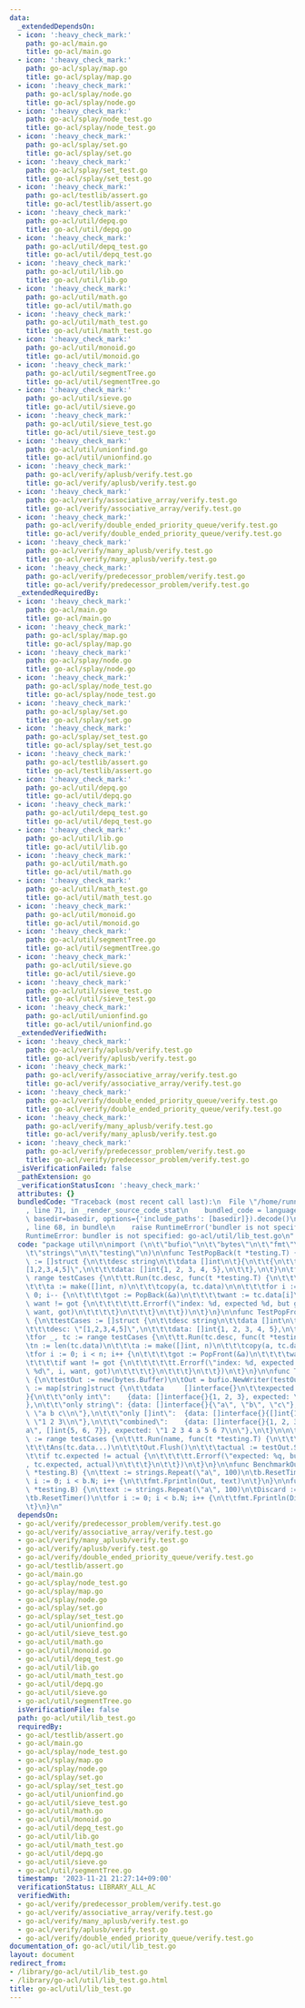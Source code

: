 ```yaml
---
data:
  _extendedDependsOn:
  - icon: ':heavy_check_mark:'
    path: go-acl/main.go
    title: go-acl/main.go
  - icon: ':heavy_check_mark:'
    path: go-acl/splay/map.go
    title: go-acl/splay/map.go
  - icon: ':heavy_check_mark:'
    path: go-acl/splay/node.go
    title: go-acl/splay/node.go
  - icon: ':heavy_check_mark:'
    path: go-acl/splay/node_test.go
    title: go-acl/splay/node_test.go
  - icon: ':heavy_check_mark:'
    path: go-acl/splay/set.go
    title: go-acl/splay/set.go
  - icon: ':heavy_check_mark:'
    path: go-acl/splay/set_test.go
    title: go-acl/splay/set_test.go
  - icon: ':heavy_check_mark:'
    path: go-acl/testlib/assert.go
    title: go-acl/testlib/assert.go
  - icon: ':heavy_check_mark:'
    path: go-acl/util/depq.go
    title: go-acl/util/depq.go
  - icon: ':heavy_check_mark:'
    path: go-acl/util/depq_test.go
    title: go-acl/util/depq_test.go
  - icon: ':heavy_check_mark:'
    path: go-acl/util/lib.go
    title: go-acl/util/lib.go
  - icon: ':heavy_check_mark:'
    path: go-acl/util/math.go
    title: go-acl/util/math.go
  - icon: ':heavy_check_mark:'
    path: go-acl/util/math_test.go
    title: go-acl/util/math_test.go
  - icon: ':heavy_check_mark:'
    path: go-acl/util/monoid.go
    title: go-acl/util/monoid.go
  - icon: ':heavy_check_mark:'
    path: go-acl/util/segmentTree.go
    title: go-acl/util/segmentTree.go
  - icon: ':heavy_check_mark:'
    path: go-acl/util/sieve.go
    title: go-acl/util/sieve.go
  - icon: ':heavy_check_mark:'
    path: go-acl/util/sieve_test.go
    title: go-acl/util/sieve_test.go
  - icon: ':heavy_check_mark:'
    path: go-acl/util/unionfind.go
    title: go-acl/util/unionfind.go
  - icon: ':heavy_check_mark:'
    path: go-acl/verify/aplusb/verify.test.go
    title: go-acl/verify/aplusb/verify.test.go
  - icon: ':heavy_check_mark:'
    path: go-acl/verify/associative_array/verify.test.go
    title: go-acl/verify/associative_array/verify.test.go
  - icon: ':heavy_check_mark:'
    path: go-acl/verify/double_ended_priority_queue/verify.test.go
    title: go-acl/verify/double_ended_priority_queue/verify.test.go
  - icon: ':heavy_check_mark:'
    path: go-acl/verify/many_aplusb/verify.test.go
    title: go-acl/verify/many_aplusb/verify.test.go
  - icon: ':heavy_check_mark:'
    path: go-acl/verify/predecessor_problem/verify.test.go
    title: go-acl/verify/predecessor_problem/verify.test.go
  _extendedRequiredBy:
  - icon: ':heavy_check_mark:'
    path: go-acl/main.go
    title: go-acl/main.go
  - icon: ':heavy_check_mark:'
    path: go-acl/splay/map.go
    title: go-acl/splay/map.go
  - icon: ':heavy_check_mark:'
    path: go-acl/splay/node.go
    title: go-acl/splay/node.go
  - icon: ':heavy_check_mark:'
    path: go-acl/splay/node_test.go
    title: go-acl/splay/node_test.go
  - icon: ':heavy_check_mark:'
    path: go-acl/splay/set.go
    title: go-acl/splay/set.go
  - icon: ':heavy_check_mark:'
    path: go-acl/splay/set_test.go
    title: go-acl/splay/set_test.go
  - icon: ':heavy_check_mark:'
    path: go-acl/testlib/assert.go
    title: go-acl/testlib/assert.go
  - icon: ':heavy_check_mark:'
    path: go-acl/util/depq.go
    title: go-acl/util/depq.go
  - icon: ':heavy_check_mark:'
    path: go-acl/util/depq_test.go
    title: go-acl/util/depq_test.go
  - icon: ':heavy_check_mark:'
    path: go-acl/util/lib.go
    title: go-acl/util/lib.go
  - icon: ':heavy_check_mark:'
    path: go-acl/util/math.go
    title: go-acl/util/math.go
  - icon: ':heavy_check_mark:'
    path: go-acl/util/math_test.go
    title: go-acl/util/math_test.go
  - icon: ':heavy_check_mark:'
    path: go-acl/util/monoid.go
    title: go-acl/util/monoid.go
  - icon: ':heavy_check_mark:'
    path: go-acl/util/segmentTree.go
    title: go-acl/util/segmentTree.go
  - icon: ':heavy_check_mark:'
    path: go-acl/util/sieve.go
    title: go-acl/util/sieve.go
  - icon: ':heavy_check_mark:'
    path: go-acl/util/sieve_test.go
    title: go-acl/util/sieve_test.go
  - icon: ':heavy_check_mark:'
    path: go-acl/util/unionfind.go
    title: go-acl/util/unionfind.go
  _extendedVerifiedWith:
  - icon: ':heavy_check_mark:'
    path: go-acl/verify/aplusb/verify.test.go
    title: go-acl/verify/aplusb/verify.test.go
  - icon: ':heavy_check_mark:'
    path: go-acl/verify/associative_array/verify.test.go
    title: go-acl/verify/associative_array/verify.test.go
  - icon: ':heavy_check_mark:'
    path: go-acl/verify/double_ended_priority_queue/verify.test.go
    title: go-acl/verify/double_ended_priority_queue/verify.test.go
  - icon: ':heavy_check_mark:'
    path: go-acl/verify/many_aplusb/verify.test.go
    title: go-acl/verify/many_aplusb/verify.test.go
  - icon: ':heavy_check_mark:'
    path: go-acl/verify/predecessor_problem/verify.test.go
    title: go-acl/verify/predecessor_problem/verify.test.go
  _isVerificationFailed: false
  _pathExtension: go
  _verificationStatusIcon: ':heavy_check_mark:'
  attributes: {}
  bundledCode: "Traceback (most recent call last):\n  File \"/home/runner/.local/lib/python3.10/site-packages/onlinejudge_verify/documentation/build.py\"\
    , line 71, in _render_source_code_stat\n    bundled_code = language.bundle(stat.path,\
    \ basedir=basedir, options={'include_paths': [basedir]}).decode()\n  File \"/home/runner/.local/lib/python3.10/site-packages/onlinejudge_verify/languages/user_defined.py\"\
    , line 68, in bundle\n    raise RuntimeError('bundler is not specified: {}'.format(str(path)))\n\
    RuntimeError: bundler is not specified: go-acl/util/lib_test.go\n"
  code: "package util\n\nimport (\n\t\"bufio\"\n\t\"bytes\"\n\t\"fmt\"\n\t\"io\"\n\
    \t\"strings\"\n\t\"testing\"\n)\n\nfunc TestPopBack(t *testing.T) {\n\ttestCases\
    \ := []struct {\n\t\tdesc string\n\t\tdata []int\n\t}{\n\t\t{\n\t\t\tdesc: \"\
    [1,2,3,4,5]\",\n\t\t\tdata: []int{1, 2, 3, 4, 5},\n\t\t},\n\t}\n\tfor _, tc :=\
    \ range testCases {\n\t\tt.Run(tc.desc, func(t *testing.T) {\n\t\t\tn := len(tc.data)\n\
    \t\t\ta := make([]int, n)\n\t\t\tcopy(a, tc.data)\n\n\t\t\tfor i := n - 1; i >=\
    \ 0; i-- {\n\t\t\t\tgot := PopBack(&a)\n\t\t\t\twant := tc.data[i]\n\t\t\t\tif\
    \ want != got {\n\t\t\t\t\tt.Errorf(\"index: %d, expected %d, but got %d\", i,\
    \ want, got)\n\t\t\t\t}\n\t\t\t}\n\t\t})\n\t}\n}\n\nfunc TestPopFront(t *testing.T)\
    \ {\n\ttestCases := []struct {\n\t\tdesc string\n\t\tdata []int\n\t}{\n\t\t{\n\
    \t\t\tdesc: \"[1,2,3,4,5]\",\n\t\t\tdata: []int{1, 2, 3, 4, 5},\n\t\t},\n\t}\n\
    \tfor _, tc := range testCases {\n\t\tt.Run(tc.desc, func(t *testing.T) {\n\t\t\
    \tn := len(tc.data)\n\t\t\ta := make([]int, n)\n\t\t\tcopy(a, tc.data)\n\n\t\t\
    \tfor i := 0; i < n; i++ {\n\t\t\t\tgot := PopFront(&a)\n\t\t\t\twant := tc.data[i]\n\
    \t\t\t\tif want != got {\n\t\t\t\t\tt.Errorf(\"index: %d, expected %d, but got\
    \ %d\", i, want, got)\n\t\t\t\t}\n\t\t\t}\n\t\t})\n\t}\n}\n\nfunc TestAns(t *testing.T)\
    \ {\n\ttestOut := new(bytes.Buffer)\n\tOut = bufio.NewWriter(testOut)\n\ttestCases\
    \ := map[string]struct {\n\t\tdata     []interface{}\n\t\texpected string\n\t\
    }{\n\t\t\"only int\":    {data: []interface{}{1, 2, 3}, expected: \"1 2 3\\n\"\
    },\n\t\t\"only string\": {data: []interface{}{\"a\", \"b\", \"c\"}, expected:\
    \ \"a b c\\n\"},\n\t\t\"only []int\":  {data: []interface{}{[]int{1, 2, 3}}, expected:\
    \ \"1 2 3\\n\"},\n\t\t\"combined\":    {data: []interface{}{1, 2, 3, \"4\", \"\
    a\", []int{5, 6, 7}}, expected: \"1 2 3 4 a 5 6 7\\n\"},\n\t}\n\n\tfor name, tc\
    \ := range testCases {\n\t\tt.Run(name, func(t *testing.T) {\n\t\t\ttestOut.Reset()\n\
    \t\t\tAns(tc.data...)\n\t\t\tOut.Flush()\n\t\t\tactual := testOut.String()\n\t\
    \t\tif tc.expected != actual {\n\t\t\t\tt.Errorf(\"expected: %q, but got: %q\"\
    , tc.expected, actual)\n\t\t\t}\n\t\t})\n\t}\n}\n\nfunc BenchmarkOutputToOut(b\
    \ *testing.B) {\n\ttext := strings.Repeat(\"a\", 100)\n\tb.ResetTimer()\n\tfor\
    \ i := 0; i < b.N; i++ {\n\t\tfmt.Fprintln(Out, text)\n\t}\n}\n\nfunc BenchmarkOutputToDiscard(b\
    \ *testing.B) {\n\ttext := strings.Repeat(\"a\", 100)\n\tDiscard := bufio.NewWriter(io.Discard)\n\
    \tb.ResetTimer()\n\tfor i := 0; i < b.N; i++ {\n\t\tfmt.Fprintln(Discard, text)\n\
    \t}\n}\n"
  dependsOn:
  - go-acl/verify/predecessor_problem/verify.test.go
  - go-acl/verify/associative_array/verify.test.go
  - go-acl/verify/many_aplusb/verify.test.go
  - go-acl/verify/aplusb/verify.test.go
  - go-acl/verify/double_ended_priority_queue/verify.test.go
  - go-acl/testlib/assert.go
  - go-acl/main.go
  - go-acl/splay/node_test.go
  - go-acl/splay/map.go
  - go-acl/splay/node.go
  - go-acl/splay/set.go
  - go-acl/splay/set_test.go
  - go-acl/util/unionfind.go
  - go-acl/util/sieve_test.go
  - go-acl/util/math.go
  - go-acl/util/monoid.go
  - go-acl/util/depq_test.go
  - go-acl/util/lib.go
  - go-acl/util/math_test.go
  - go-acl/util/depq.go
  - go-acl/util/sieve.go
  - go-acl/util/segmentTree.go
  isVerificationFile: false
  path: go-acl/util/lib_test.go
  requiredBy:
  - go-acl/testlib/assert.go
  - go-acl/main.go
  - go-acl/splay/node_test.go
  - go-acl/splay/map.go
  - go-acl/splay/node.go
  - go-acl/splay/set.go
  - go-acl/splay/set_test.go
  - go-acl/util/unionfind.go
  - go-acl/util/sieve_test.go
  - go-acl/util/math.go
  - go-acl/util/monoid.go
  - go-acl/util/depq_test.go
  - go-acl/util/lib.go
  - go-acl/util/math_test.go
  - go-acl/util/depq.go
  - go-acl/util/sieve.go
  - go-acl/util/segmentTree.go
  timestamp: '2023-11-21 21:27:14+09:00'
  verificationStatus: LIBRARY_ALL_AC
  verifiedWith:
  - go-acl/verify/predecessor_problem/verify.test.go
  - go-acl/verify/associative_array/verify.test.go
  - go-acl/verify/many_aplusb/verify.test.go
  - go-acl/verify/aplusb/verify.test.go
  - go-acl/verify/double_ended_priority_queue/verify.test.go
documentation_of: go-acl/util/lib_test.go
layout: document
redirect_from:
- /library/go-acl/util/lib_test.go
- /library/go-acl/util/lib_test.go.html
title: go-acl/util/lib_test.go
---
```

